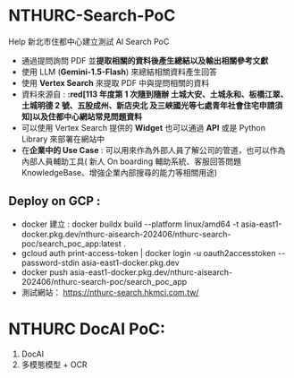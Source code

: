 # NTHURC-Search-PoC
Help 新北市住都中心建立測試 AI Search PoC
- 通過提問詢問 PDF 並**提取相關的資料後產生總結以及輸出相關參考文獻**
- 使用 LLM (**Gemini-1.5-Flash**) 來總結相關資料產生回答
- 使用 **Vertex Search** 來提取 PDF 中與提問相關的資料
- 資料來源自 : **:red[113 年度第 1 次隨到隨辦 土城大安、土城永和、板橋江翠、土城明德 2 號、五股成州、新店央北 及三峽國光等七處青年社會住宅申請須知]**以及**住都中心網站常見問題資料**
- 可以使用 Vertex Search 提供的 **Widget** 也可以通過 **API** 或是 Python Library 來部署在網站中
- 在**企業中的 Use Case** : 可以用來作為外部人員了解公司的管道，也可以作為內部人員輔助工具( 新人 On boarding 輔助系統、客服回答問題 KnowledgeBase、增強企業內部搜尋的能力等相關用途)

## Deploy on GCP : 
- docker 建立 : docker buildx build --platform linux/amd64 -t asia-east1-docker.pkg.dev/nthurc-aisearch-202406/nthurc-search-poc/search_poc_app:latest .
- gcloud auth print-access-token | docker login -u oauth2accesstoken --password-stdin asia-east1-docker.pkg.dev
- docker push asia-east1-docker.pkg.dev/nthurc-aisearch-202406/nthurc-search-poc/search_poc_app
- 測試網站： https://nthurc-search.hkmci.com.tw/


# NTHURC DocAI PoC: 
1. DocAI
2. 多模態模型 + OCR